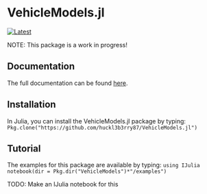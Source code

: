 # VehicleModels.jl

[![Latest](https://img.shields.io/badge/docs-latest-blue.svg)](http://vehiclemodelsjl.readthedocs.io/en/latest/)

NOTE: This package is a work in progress!


## Documentation

The full documentation can be found [here](http://vehiclemodelsjl.readthedocs.io/en/latest/).

## Installation

In Julia, you can install the VehicleModels.jl package by typing:
`Pkg.clone("https://github.com/huckl3b3rry87/VehicleModels.jl")`


## Tutorial

The examples for this package are available by typing:
  `using IJulia`
  `notebook(dir = Pkg.dir("VehicleModels")*"/examples")`

TODO: Make an IJulia notebook for this
